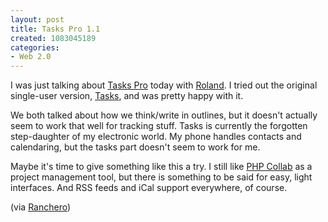 ```yaml
--- 
layout: post
title: Tasks Pro 1.1
created: 1083045189
categories: 
- Web 2.0
---
```

<p>I was just talking about <a href="http://www.taskspro.com/">Tasks Pro</a> today with <a href="http://www.rolandtanglao.com">Roland</a>. I tried out the original single-user version, <a href="http://www.alexking.org/software/tasks">Tasks</a>, and was pretty happy with it.</p>

<p>We both talked about how we think/write in outlines, but it doesn't actually seem to work that well for tracking stuff. Tasks is currently the forgotten step-daughter of my electronic world. My phone handles contacts and calendaring, but the tasks part doesn't seem to work for me.</p>

<p>Maybe it's time to give something like this a try. I still like <a href="http://www.php-collab.com/">PHP Collab</a> as a project management tool, but there is something to be said for easy, light interfaces. And RSS feeds and iCal support everywhere, of course.</p>

<p>(via <a href="http://www.ranchero.com/?comments=1&postid=901">Ranchero</a>)</p>
